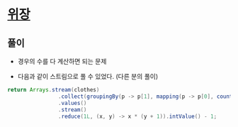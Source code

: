 # [위장]()

## 풀이

- 경우의 수를 다 계산하면 되는 문제

- 다음과 같이 스트림으로 풀 수 있었다. (다른 분의 풀이)

```java
return Arrays.stream(clothes)
                .collect(groupingBy(p -> p[1], mapping(p -> p[0], counting())))
                .values()
                .stream()
                .reduce(1L, (x, y) -> x * (y + 1)).intValue() - 1;
```

